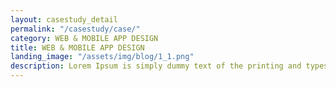 ```yaml
---
layout: casestudy_detail
permalink: "/casestudy/case/"
category: WEB & MOBILE APP DESIGN
title: WEB & MOBILE APP DESIGN
landing_image: "/assets/img/blog/1_1.png"
description: Lorem Ipsum is simply dummy text of the printing and typesetting industry. Lorem Ipsum is simply dummy text of the...
---
```

